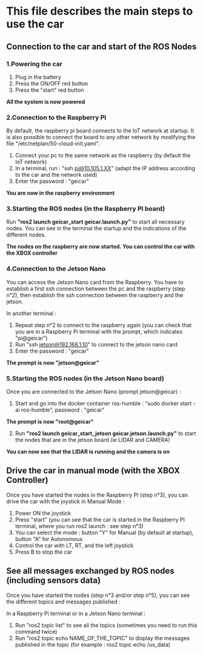 # This file describes the main steps to use the car

## Connection to the car and start of the ROS Nodes

### 1.Powering the car
1. Plug in the battery
2. Press the ON/OFF red button
3. Press the "start" red button 

**All the system is now powered**

### 2.Connection to the Raspberry PI
By default, the raspberry pi board connects to the IoT network at startup. It is also possible to connect the board to any other network by modifying the file "/etc/netplan/50-cloud-init.yaml".

1. Connect your pc to the same network as the raspberry (by default the IoT network)
2. In a terminal, run : "ssh pi@10.105.1.XX" (adapt the IP address according to the car and the network used)
3. Enter the password : "geicar"

**You are now in the raspberry environment**

### 3.Starting the ROS nodes (in the Raspberry PI board)
Run **"ros2 launch geicar_start geicar.launch.py"** to start all necessary nodes. 
You can see in the terminal the startup and the indications of the different nodes. 

**The nodes on the raspberry are now started. You can control the car with the XBOX controller**

### 4.Connection to the Jetson Nano
You can access the Jetson Nano card from the Raspberry. You have to establish a first ssh connection between the pc and the raspberry (step n°2), then establish the ssh connection between the raspberry and the jetson.

In another terminal :
1. Repeat step n°2 to connect to the raspberry again (you can check that you are in a Raspberry Pi terminal with the prompt, which indicates "pi@geicar")
2. Run "ssh jetson@192.168.1.10" to connect to the jetson nano card 
3. Enter the password : "geicar" 

**The prompt is now "jetson@geicar"**

### 5.Starting the ROS nodes (in the Jetson Nano board)
Once you are connected to the Jetson Nano (prompt jetson@geicar) :

1. Start and go into the docker container ros-humble : "sudo docker start -ai ros-humble", password : "geicar"

**The prompt is now "root@geicar"**

2. Run **"ros2 launch geicar_start_jetson geicar.jetson.launch.py"** to start the nodes that are in the jetson board (ie LIDAR and CAMERA)

**You can now see that the LIDAR is running and the camera is on**




## Drive the car in manual mode (with the XBOX Controller)
Once you have started the nodes in the Raspberry PI (step n°3), you can drive the car with the joystick in Manual Mode :

1. Power ON the joystick
2. Press "start" (you can see that the car is started in the Raspberry PI terminal, where you run ros2 launch : see step n°3)
3. You can select the mode : button "Y" for Manual (by default at startup), button "A" for Autonomous
3. Control the car with LT, RT, and the left joystick
4. Press B to stop the car

## See all messages exchanged by ROS nodes (including sensors data)
Once you have started the nodes (step n°3 and/or step n°5), you can see the different topics and messages published :

In a Raspberry Pi terminal or in a Jetson Nano terminal :
1. Run "ros2 topic list" to see all the topics (sometimes you need to run this command twice)
2. Run "ros2 topic echo NAME\_OF\_THE\_TOPIC" to display the messages published in the topic (for example : ros2 topic echo /us_data)

